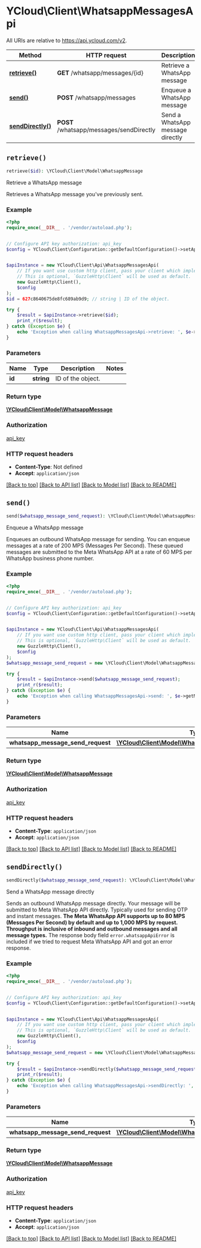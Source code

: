 # YCloud\Client\WhatsappMessagesApi

All URIs are relative to https://api.ycloud.com/v2.

Method | HTTP request | Description
------------- | ------------- | -------------
[**retrieve()**](WhatsappMessagesApi.md#retrieve) | **GET** /whatsapp/messages/{id} | Retrieve a WhatsApp message
[**send()**](WhatsappMessagesApi.md#send) | **POST** /whatsapp/messages | Enqueue a WhatsApp message
[**sendDirectly()**](WhatsappMessagesApi.md#sendDirectly) | **POST** /whatsapp/messages/sendDirectly | Send a WhatsApp message directly


## `retrieve()`

```php
retrieve($id): \YCloud\Client\Model\WhatsappMessage
```

Retrieve a WhatsApp message

Retrieves a WhatsApp message you've previously sent.

### Example

```php
<?php
require_once(__DIR__ . '/vendor/autoload.php');


// Configure API key authorization: api_key
$config = YCloud\Client\Configuration::getDefaultConfiguration()->setApiKey('X-API-Key', 'YOUR_API_KEY');


$apiInstance = new YCloud\Client\Api\WhatsappMessagesApi(
    // If you want use custom http client, pass your client which implements `GuzzleHttp\ClientInterface`.
    // This is optional, `GuzzleHttp\Client` will be used as default.
    new GuzzleHttp\Client(),
    $config
);
$id = 627c8640675de8fc689ab9d9; // string | ID of the object.

try {
    $result = $apiInstance->retrieve($id);
    print_r($result);
} catch (Exception $e) {
    echo 'Exception when calling WhatsappMessagesApi->retrieve: ', $e->getMessage(), PHP_EOL;
}
```

### Parameters

Name | Type | Description  | Notes
------------- | ------------- | ------------- | -------------
 **id** | **string**| ID of the object. |

### Return type

[**\YCloud\Client\Model\WhatsappMessage**](../Model/WhatsappMessage.md)

### Authorization

[api_key](../../README.md#api_key)

### HTTP request headers

- **Content-Type**: Not defined
- **Accept**: `application/json`

[[Back to top]](#) [[Back to API list]](../../README.md#endpoints)
[[Back to Model list]](../../README.md#models)
[[Back to README]](../../README.md)

## `send()`

```php
send($whatsapp_message_send_request): \YCloud\Client\Model\WhatsappMessage
```

Enqueue a WhatsApp message

Enqueues an outbound WhatsApp message for sending.  You can enqueue messages at a rate of 200 MPS (Messages Per Second). These queued messages are submitted to the Meta WhatsApp API at a rate of 60 MPS per WhatsApp business phone number.

### Example

```php
<?php
require_once(__DIR__ . '/vendor/autoload.php');


// Configure API key authorization: api_key
$config = YCloud\Client\Configuration::getDefaultConfiguration()->setApiKey('X-API-Key', 'YOUR_API_KEY');


$apiInstance = new YCloud\Client\Api\WhatsappMessagesApi(
    // If you want use custom http client, pass your client which implements `GuzzleHttp\ClientInterface`.
    // This is optional, `GuzzleHttp\Client` will be used as default.
    new GuzzleHttp\Client(),
    $config
);
$whatsapp_message_send_request = new \YCloud\Client\Model\WhatsappMessageSendRequest(); // \YCloud\Client\Model\WhatsappMessageSendRequest

try {
    $result = $apiInstance->send($whatsapp_message_send_request);
    print_r($result);
} catch (Exception $e) {
    echo 'Exception when calling WhatsappMessagesApi->send: ', $e->getMessage(), PHP_EOL;
}
```

### Parameters

Name | Type | Description  | Notes
------------- | ------------- | ------------- | -------------
 **whatsapp_message_send_request** | [**\YCloud\Client\Model\WhatsappMessageSendRequest**](../Model/WhatsappMessageSendRequest.md)|  |

### Return type

[**\YCloud\Client\Model\WhatsappMessage**](../Model/WhatsappMessage.md)

### Authorization

[api_key](../../README.md#api_key)

### HTTP request headers

- **Content-Type**: `application/json`
- **Accept**: `application/json`

[[Back to top]](#) [[Back to API list]](../../README.md#endpoints)
[[Back to Model list]](../../README.md#models)
[[Back to README]](../../README.md)

## `sendDirectly()`

```php
sendDirectly($whatsapp_message_send_request): \YCloud\Client\Model\WhatsappMessage
```

Send a WhatsApp message directly

Sends an outbound WhatsApp message directly.  Your message will be submitted to Meta WhatsApp API directly. Typically used for sending OTP and instant messages.  **The Meta WhatsApp API supports up to 80 MPS (Messages Per Second) by default and up to 1,000 MPS by request. Throughput is inclusive of inbound and outbound messages and all message types.**  The response body field `error.whatsappApiError` is included if we tried to request Meta WhatsApp API and got an error response.

### Example

```php
<?php
require_once(__DIR__ . '/vendor/autoload.php');


// Configure API key authorization: api_key
$config = YCloud\Client\Configuration::getDefaultConfiguration()->setApiKey('X-API-Key', 'YOUR_API_KEY');


$apiInstance = new YCloud\Client\Api\WhatsappMessagesApi(
    // If you want use custom http client, pass your client which implements `GuzzleHttp\ClientInterface`.
    // This is optional, `GuzzleHttp\Client` will be used as default.
    new GuzzleHttp\Client(),
    $config
);
$whatsapp_message_send_request = new \YCloud\Client\Model\WhatsappMessageSendRequest(); // \YCloud\Client\Model\WhatsappMessageSendRequest

try {
    $result = $apiInstance->sendDirectly($whatsapp_message_send_request);
    print_r($result);
} catch (Exception $e) {
    echo 'Exception when calling WhatsappMessagesApi->sendDirectly: ', $e->getMessage(), PHP_EOL;
}
```

### Parameters

Name | Type | Description  | Notes
------------- | ------------- | ------------- | -------------
 **whatsapp_message_send_request** | [**\YCloud\Client\Model\WhatsappMessageSendRequest**](../Model/WhatsappMessageSendRequest.md)|  |

### Return type

[**\YCloud\Client\Model\WhatsappMessage**](../Model/WhatsappMessage.md)

### Authorization

[api_key](../../README.md#api_key)

### HTTP request headers

- **Content-Type**: `application/json`
- **Accept**: `application/json`

[[Back to top]](#) [[Back to API list]](../../README.md#endpoints)
[[Back to Model list]](../../README.md#models)
[[Back to README]](../../README.md)
